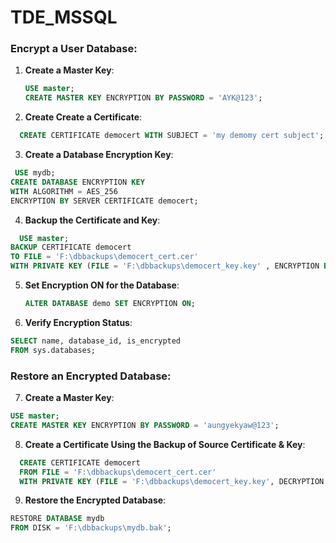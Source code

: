 # TDE_MSSQL

### Encrypt a User Database:

1. **Create a Master Key**:
   ```sql
   USE master;
   CREATE MASTER KEY ENCRYPTION BY PASSWORD = 'AYK@123';
2. **Create Create a Certificate**:
 ```sql
   CREATE CERTIFICATE democert WITH SUBJECT = 'my demomy cert subject';
```
3. **Create a Database Encryption Key**:
```sql
 USE mydb;
CREATE DATABASE ENCRYPTION KEY
WITH ALGORITHM = AES_256
ENCRYPTION BY SERVER CERTIFICATE democert;
```
4. **Backup the Certificate and Key**:
 ```sql
   USE master;
BACKUP CERTIFICATE democert
TO FILE = 'F:\dbbackups\democert_cert.cer'
WITH PRIVATE KEY (FILE = 'F:\dbbackups\democert_key.key' , ENCRYPTION BY PASSWORD = 'AYK@1123');
```
5. **Set Encryption ON for the Database**:
   ```sql
   ALTER DATABASE demo SET ENCRYPTION ON;

   ```
6. **Verify Encryption Status**:
 ```sql
SELECT name, database_id, is_encrypted
FROM sys.databases;
```
### Restore an Encrypted Database:
7. **Create a Master Key**:
 ```sql
USE master;
CREATE MASTER KEY ENCRYPTION BY PASSWORD = 'aungyekyaw@123';
 ```
8. **Create a Certificate Using the Backup of Source Certificate & Key**:
 ```sql
   CREATE CERTIFICATE democert
   FROM FILE = 'F:\dbbackups\democert_cert.cer'
   WITH PRIVATE KEY (FILE = 'F:\dbbackups\democert_key.key', DECRYPTION BY PASSWORD = 'AYK@1123');
```
9. **Restore the Encrypted Database**:
 ```sql
RESTORE DATABASE mydb
FROM DISK = 'F:\dbbackups\mydb.bak';
```
   





   
